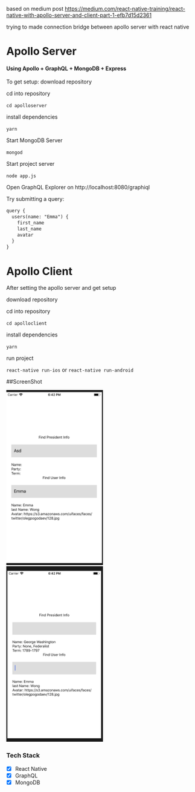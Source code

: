 
based on medium post https://medium.com/react-native-training/react-native-with-apollo-server-and-client-part-1-efb7d15d2361

trying to made connection bridge between apollo server with react native

# Apollo Server

#### Using Apollo + GraphQL + MongoDB + Express

To get setup:
download repository

cd into repository

`cd apolloserver`

install dependencies

`yarn`

Start MongoDB Server

`mongod`

Start project server

`node app.js`

Open GraphQL Explorer on http://localhost:8080/graphiql

Try submitting a query:
```
query {
  users(name: "Emma") {
    first_name
    last_name
    avatar
  }
}

```


# Apollo Client

After setting the apollo server and get setup

download repository

cd into repository

`cd apolloclient`

install dependencies

`yarn`

run project

`react-native run-ios` or `react-native run-android`

##ScreenShot

<img src="https://github.com/kellyad/graphql-mongodb-react-native/blob/master/screenshot/firstScreen.png"
width="256">&nbsp;&nbsp;&nbsp;
<img src="https://github.com/kellyad/graphql-mongodb-react-native/blob/master/screenShot/secondScreen.png"
width="256">&nbsp;&nbsp;&nbsp;

 ### Tech Stack

 * [x] React Native
 * [x] GraphQL
 * [x] MongoDB
